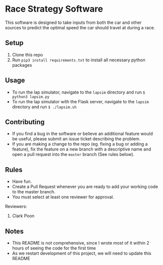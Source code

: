 # Race Strategy Software
This software is designed to take inputs from both the car and other sources to predict the optimal speed the car should travel at during a race.

## Setup
1. Clone this repo
2. Run `pip3 install requirements.txt` to install all necessary python packages

## Usage
- To run the lap simulator, navigate to the `lapsim` directory and run `$ python3 lapsim.py`
- To run the lap simulator with the Flask server, navigate to the `lapsim` directory and run `$ ./lapsim.sh`

## Contributing
- If you find a bug in the software or believe an additional feature would be useful, please submit an issue ticket describing the problem.
- If you are making a change to the repo (eg. fixing a bug or adding a feature), fix the feature on a new branch with a descriptive name and open a pull request into the `master` branch (See rules below). 

## Rules
- Have fun.
- Create a Pull Request whenever you are ready to add your working code to the master branch. 
- You must select at least one reviewer for approval.

Reviewers:
1. Clark Poon

## Notes
- This README is not comprehensive, since I wrote most of it within 2 hours of seeing the code for the first time
- As we restart development of this project, we will need to update this README 
